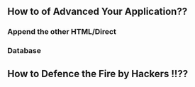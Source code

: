 ## How to of Advanced Your Application??

### Append the other HTML/Direct

### Database

## How to Defence the Fire by Hackers !!??